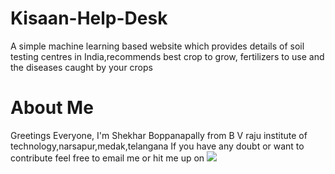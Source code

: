 # Kisaan-Help-Desk
A simple machine learning based website which provides details of soil testing centres in India,recommends best crop to grow, fertilizers to use and the diseases caught by your crops
# About Me 
Greetings Everyone,
I'm Shekhar Boppanapally from B V raju institute of technology,narsapur,medak,telangana
If you have any doubt or want to contribute feel free to email me or hit me up on <img src="{https://www.linkedin.com/in/shekhar-boppanapally-647a281bb/}" />
